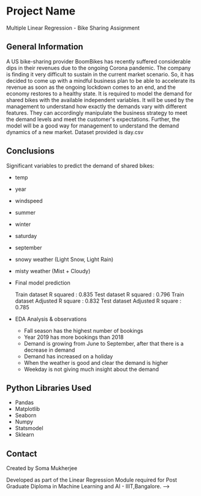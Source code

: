 # Project Name
Multiple Linear Regression - Bike Sharing Assignment


## General Information
A US bike-sharing provider BoomBikes has recently suffered considerable dips in their revenues due to the ongoing Corona pandemic. The company is finding it very difficult to sustain in the current market scenario. So, it has decided to come up with a mindful business plan to be able to accelerate its revenue as soon as the ongoing lockdown comes to an end, and the economy restores to a healthy state.
It is required to model the demand for shared bikes with the available independent variables. It will be used by the management to understand how exactly the demands vary with different features. They can accordingly manipulate the business strategy to meet the demand levels and meet the customer's expectations. Further, the model will be a good way for management to understand the demand dynamics of a new market.
Dataset provided is day.csv

## Conclusions
 Significant variables to predict the demand of shared bikes:

  - temp
  - year
  - windspeed
  - summer
  - winter
  - saturday
  - september
  - snowy weather (Light Snow, Light Rain)
  - misty weather (Mist + Cloudy)

- Final model prediction
   
    Train dataset R squared : 0.835
    Test dataset R squared : 0.796
    Train dataset Adjusted R square : 0.832
    Test dataset Adjusted R square : 0.785


- EDA Analysis & observations
  
   - Fall season has the highest number of bookings
   - Year 2019 has more bookings than 2018
   - Demand is growing from June to September, after that there is a decrease in demand
   - Demand has increased on a holiday
   - When the weather is good and clear the demand is higher
   - Weekday is not giving much insight about the demand


## Python Libraries Used
- Pandas 
- Matplotlib 
- Seaborn 
- Numpy
- Statsmodel
- Sklearn



## Contact
Created by Soma Mukherjee


Developed as part of the Linear Regression Module required for Post Graduate Diploma in Machine Learning and AI - IIIT,Bangalore. -->